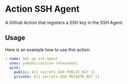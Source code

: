 # Action SSH Agent

A Github Action that registers a SSH key in the SSH Agent.

Usage
-------
Here is an example how to use this action:

```yaml  
- name: Set up ssh-agent
  uses: yakuhzi/action-release@v1
  with:
    public: ${{ secrets.SSH_PUBLIC_KEY }}
    private: ${{ secrets.SSH_PRIVATE_KEY }}
```